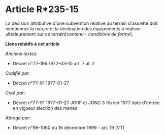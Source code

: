 # Article R*235-15

La décision attributive d'une subvention relative au terrain d'assiette doit mentionner la nature et la destination des
équipements à réaliser ultérieurement sur ce terrain[*contenu - conditions de forme*].

**Liens relatifs à cet article**

_Anciens textes_:

  - Décret n°72-196 1972-03-10 art. 7 al. 2

_Codifié par_:

  - Décret n°77-91 1977-01-27

_Créé par_:

  - Décret n°77-91 1977-01-27 JORF et JONC 3 février 1977 date d'entrée en vigueur élection des maires

_Abrogé par_:

  - Décret n°99-1060 du 16 décembre 1999 - art. 19 (VT)
